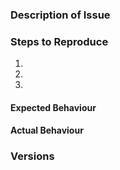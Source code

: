 ### Description of Issue

<!-- Please give as much detail as possible. -->

### Steps to Reproduce

1. <!-- Step one. -->
2. <!-- Step two. -->
3. <!-- Step three. -->

#### Expected Behaviour

<!-- I expected this to happen. -->

#### Actual Behaviour

<!-- This happened instead. -->


### Versions

<!-- Enter versions here. -->